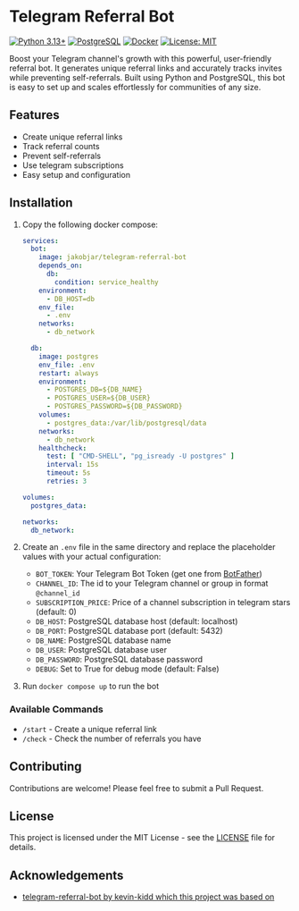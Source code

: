 # Telegram Referral Bot

[![Python 3.13+](https://img.shields.io/badge/python-3.13+-blue.svg)](https://www.python.org/downloads/release/python-3130/)
[![PostgreSQL](https://img.shields.io/badge/PostgreSQL-13+-blue.svg)](https://www.postgresql.org/)
[![Docker](https://img.shields.io/badge/Docker-Enabled-blue.svg)](https://hub.docker.com/r/jakobjar/telegram-referral-bot)
[![License: MIT](https://img.shields.io/badge/License-MIT-yellow.svg)](https://opensource.org/licenses/MIT)

Boost your Telegram channel's growth with this powerful, user-friendly referral bot. It generates unique referral links and accurately tracks invites while preventing self-referrals. Built using Python and PostgreSQL, this bot is easy to set up and scales effortlessly for communities of any size.

## Features

- Create unique referral links
- Track referral counts
- Prevent self-referrals
- Use telegram subscriptions
- Easy setup and configuration

## Installation

1. Copy the following docker compose:

   ```yaml
   services:
     bot:
       image: jakobjar/telegram-referral-bot
       depends_on:
         db:
           condition: service_healthy
       environment:
         - DB_HOST=db
       env_file:
         - .env
       networks:
         - db_network
   
     db:
       image: postgres
       env_file: .env
       restart: always
       environment:
         - POSTGRES_DB=${DB_NAME}
         - POSTGRES_USER=${DB_USER}
         - POSTGRES_PASSWORD=${DB_PASSWORD}
       volumes:
         - postgres_data:/var/lib/postgresql/data
       networks:
         - db_network
       healthcheck:
         test: [ "CMD-SHELL", "pg_isready -U postgres" ]
         interval: 15s
         timeout: 5s
         retries: 3
   
   volumes:
     postgres_data:
   
   networks:
     db_network:
   ```

2. Create an `.env` file in the same directory and replace the placeholder values with your actual configuration:

   - `BOT_TOKEN`: Your Telegram Bot Token (get one from [BotFather](https://t.me/botfather))
   - `CHANNEL_ID`: The id to your Telegram channel or group in format `@channel_id`
   - `SUBSCRIPTION_PRICE`: Price of a channel subscription in telegram stars (default: 0)
   - `DB_HOST`: PostgreSQL database host (default: localhost)
   - `DB_PORT`: PostgreSQL database port (default: 5432)
   - `DB_NAME`: PostgreSQL database name
   - `DB_USER`: PostgreSQL database user
   - `DB_PASSWORD`: PostgreSQL database password
   - `DEBUG`: Set to True for debug mode (default: False)

3. Run `docker compose up` to run the bot

### Available Commands

- `/start` - Create a unique referral link
- `/check` - Check the number of referrals you have

## Contributing

Contributions are welcome! Please feel free to submit a Pull Request.

## License

This project is licensed under the MIT License - see the [LICENSE](LICENSE) file for details.

## Acknowledgements

- [telegram-referral-bot by kevin-kidd which this project was based on](https://github.com/kevin-kidd/telegram-referral-bot)
